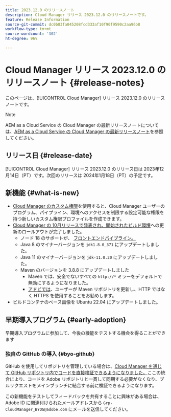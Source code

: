 ```yaml
---
title: 2023.12.0 のリリースノート
description: Cloud Manager リリース 2023.12.0 のリリースノートです。
feature: Release Information
source-git-commit: dc0b83fa045208fcd333af10f90f9590c2aa96b8
workflow-type: tm+mt
source-wordcount: '302'
ht-degree: 96%

---
```



# Cloud Manager リリース 2023.12.0 のリリースノート {#release-notes}

このページは、[!UICONTROL Cloud Manager] リリース 2023.12.0 のリリースノートです。

>[!NOTE]
>
>AEM as a Cloud Service の Cloud Manager の最新リリースノートについては、[AEM as a Cloud Service の Cloud Manager の最新リリースノート](https://experienceleague.adobe.com/docs/experience-manager-cloud-service/content/implementing/using-cloud-manager/release-notes-cloud-manager/release-notes-cm-current.html?lang=ja)を参照してください。

## リリース日 {#release-date}

[!UICONTROL Cloud Manager] リリース 2023.12.0 のリリース日は 2023年12月14日（PT）です。次回のリリースは 2024年1月18日（PT）の予定です。

## 新機能 {#what-is-new}

* [Cloud Manager のカスタム権限](/help/using/custom-permissions.md)を使用すると、Cloud Manager ユーザーのプログラム、パイプライン、環境へのアクセスを制限する設定可能な権限を持つ新しいカスタム権限プロファイルを作成できます。
* [Cloud Manager の 10月リリースで発表され、開始された](/help/release-notes/2023/2023-10-0.md)[ビルド環境](/help/getting-started/build-environment.md)への更新のロールアウトが完了しました。
   * ノード 18 のサポートが、 [フロントエンドパイプライン。](/help/overview/ci-cd-pipelines.md)
   * Java 8 のマイナーバージョンを `jdk1.8.0_371` にアップデートしました。
   * Java 11 のマイナーバージョンを `jdk-11.0.20` にアップデートしました。
   * Maven のバージョンを 3.8.8 にアップデートしました
      * Maven では、安全でないすべての `http://*` ミラーをデフォルトで無効にするようになりました。
      * [アドビでは](/help/getting-started/build-environment.md#https-maven)、ユーザーが Maven リポジトリを更新し、HTTP ではなく HTTPS を使用することをお勧めします。
* ビルドコンテナのベース画像を Ubuntu 22.04 にアップデートしました。

## 早期導入プログラム {#early-adoption}

早期導入プログラムに参加して、今後の機能をテストする機会を得ることができます

### 独自の GitHub の導入 {#byo-github}

GitHub を使用してリポジトリを管理している場合は、[Cloud Manager を通じて GitHub リポジトリ内でコードを直接検証できるようになりました。](/help/managing-code/byo-github.md)ここの統合により、コードを Adobe リポジトリと一貫して同期する必要がなくなり、プルリクエストをメインブランチに結合する前に検証できるようになります。

この新機能をテストしてフィードバックを共有することに興味がある場合は、Adobe ID に関連付けられたメールアドレスから `Grp-CloudManager_BYOG@adobe.com` にメールを送信してください。
